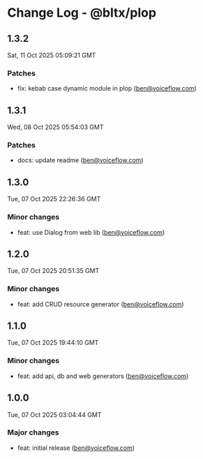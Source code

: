 # Change Log - @bltx/plop

<!-- This log was last generated on Sat, 11 Oct 2025 05:09:21 GMT and should not be manually modified. -->

<!-- Start content -->

## 1.3.2

Sat, 11 Oct 2025 05:09:21 GMT

### Patches

- fix: kebab case dynamic module in plop (ben@voiceflow.com)

## 1.3.1

Wed, 08 Oct 2025 05:54:03 GMT

### Patches

- docs: update readme (ben@voiceflow.com)

## 1.3.0

Tue, 07 Oct 2025 22:26:36 GMT

### Minor changes

- feat: use Dialog from web lib (ben@voiceflow.com)

## 1.2.0

Tue, 07 Oct 2025 20:51:35 GMT

### Minor changes

- feat: add CRUD resource generator (ben@voiceflow.com)

## 1.1.0

Tue, 07 Oct 2025 19:44:10 GMT

### Minor changes

- feat: add api, db and web generators (ben@voiceflow.com)

## 1.0.0

Tue, 07 Oct 2025 03:04:44 GMT

### Major changes

- feat: initial release (ben@voiceflow.com)
